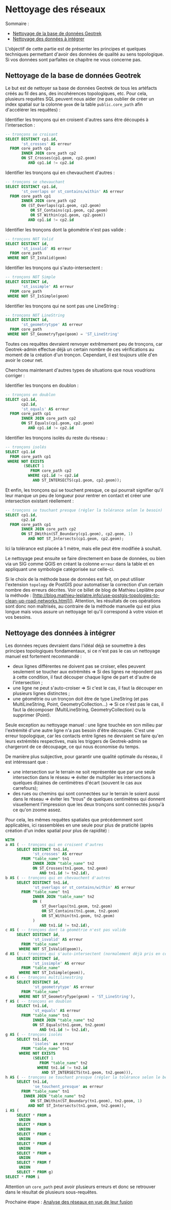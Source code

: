 # Nettoyage des réseaux

Sommaire :
  - [Nettoyage de la base de données Geotrek](#nettoyage-de-la-base-de-données-geotrek)
  - [Nettoyage des données à intégrer](#nettoyage-des-données-à-intégrer)


L'objectif de cette partie est de présenter les principes et quelques techniques permettant d'avoir des données de qualité au sens topologique. Si vos données sont parfaites ce chapitre ne vous concerne pas.


## Nettoyage de la base de données Geotrek

Le but est de nettoyer sa base de données Geotrek de tous les artéfacts créés au fil des ans, des incohérences topologiques, etc. Pour cela, plusieurs requêtes SQL peuvent nous aider (ne pas oublier de créer un index spatial sur la colonne `geom` de la table `public.core_path` afin d'accélérer les requêtes) :

Identifier les tronçons qui en croisent d'autres sans être découpés à l'intersection :
``` sql
-- tronçons se croisant
SELECT DISTINCT cp1.id,
       'st_crosses' AS erreur
  FROM core_path cp1
       INNER JOIN core_path cp2
       ON ST_Crosses(cp1.geom, cp2.geom)
          AND cp1.id != cp2.id
```

Identifier les tronçons qui en chevauchent d'autres :
``` sql
-- tronçons se chevauchant
SELECT DISTINCT cp1.id,
       'st_overlaps or st_contains/within' AS erreur
  FROM core_path cp1
       INNER JOIN core_path cp2
       ON (ST_Overlaps(cp1.geom, cp2.geom)
           OR ST_Contains(cp1.geom, cp2.geom)
           OR ST_Within(cp1.geom, cp2.geom))
          AND cp1.id != cp2.id
```

Identifier les tronçons dont la géométrie n'est pas valide :
``` sql
-- tronçons NOT Valid
SELECT DISTINCT id,
       'st_isvalid' AS erreur
  FROM core_path
 WHERE NOT ST_IsValid(geom)
```

Identifier les tronçons qui s'auto-intersectent :
``` sql
-- tronçons NOT Simple
SELECT DISTINCT id,
       'st_issimple' AS erreur
  FROM core_path
 WHERE NOT ST_IsSimple(geom)
```

Identifier les tronçons qui ne sont pas une LineString :
``` sql
-- tronçons NOT LineString
SELECT DISTINCT id,
       'st_geometrytype' AS erreur
  FROM core_path
 WHERE NOT ST_GeometryType(geom) = 'ST_LineString'
```


Toutes ces requêtes devraient renvoyer extrêmement peu de tronçons, car Geotrek-admin effectue déjà un certain nombre de ces vérifications au moment de la création d'un tronçon. Cependant, il est toujours utile d'en avoir le coeur net.

Cherchons maintenant d'autres types de situations que nous voudrions corriger :

Identifier les tronçons en doublon :
``` sql
-- tronçons en doublon
SELECT cp1.id,
       cp2.id,
       'st_equals' AS erreur
  FROM core_path cp1
       INNER JOIN core_path cp2
       ON ST_Equals(cp1.geom, cp2.geom)
          AND cp1.id != cp2.id
```

Identifier les tronçons isolés du reste du réseau :
``` sql
-- tronçons isolés
SELECT cp1.id
  FROM core_path cp1
 WHERE NOT EXISTS
        (SELECT 1
           FROM core_path cp2
          WHERE cp1.id != cp2.id
            AND ST_INTERSECTS(cp1.geom, cp2.geom));
```


Et enfin, les tronçons qui se touchent presque, ce qui pourrait signifier qu'il leur manque un peu de longueur pour rentrer en contact et créer une intersection existant réellement :
``` sql
-- tronçons se touchant presque (régler la tolérance selon le besoin)
SELECT cp1.id,
       cp2.id
  FROM core_path cp1
       INNER JOIN core_path cp2
       ON ST_DWithin(ST_Boundary(cp1.geom), cp2.geom, 1)
          AND NOT ST_Intersects(cp1.geom, cp2.geom);
```
Ici la tolérance est placée à 1 mètre, mais elle peut être modifiée à souhait.

Le nettoyage peut ensuite se faire directement en base de données, ou bien via un SIG comme QGIS en créant la colonne `erreur` dans la table et en appliquant une symbologie catégorisée sur celle-ci.

Si le choix de la méthode base de données est fait, on peut utiliser l'extension `topology` de PostGIS pour automatiser la correction d'un certain nombre des erreurs décrites. Voir ce billet de blog de Mathieu Leplâtre pour la méthode : [http://blog.mathieu-leplatre.info/use-postgis-topologies-to-clean-up-road-networks.html]().
Attention, les résultats de ces opérations sont donc non maîtrisés, au contraire de la méthode manuelle qui est plus longue mais vous assure un nettoyage tel qu'il correspond à votre vision et vos besoins.


## Nettoyage des données à intégrer

Les données reçues devraient dans l'idéal déjà se soumettre à des principes topologiques fondamentaux, si ce n'est pas le cas un nettoyage manuel est fortement recommandé :
- deux lignes différentes ne doivent pas se croiser, elles peuvent seulement se toucher aux extrémités => Si des lignes ne répondent pas à cette condition, il faut découper chaque ligne de part et d'autre de l'intersection ;
- une ligne ne peut s'auto-croiser => Si c'est le cas, il faut la découper en plusieurs lignes distinctes ;
- une géométrie ou un tronçon doit être de type LineString (et pas MultiLineString, Point, GeometryCollection...) => Si ce n'est pas le cas, il faut la décomposer (MultiLineString, GeometryCollection) ou la supprimer (Point).

Seule exception au nettoyage manuel : une ligne touchée en son milieu par l'extrémité d'une autre ligne n'a pas besoin d'être découpée. C'est une erreur topologique, car les contacts entre lignes ne devraient se faire qu'en leurs extrémités respectives, mais les triggers de Geotrek-admin se chargeront de ce découpage, ce qui nous économise du temps.

De manière plus subjective, pour garantir une qualité optimale du réseau, il est intéressant que :
- une intersection sur le terrain ne soit représentée que par une seule intersection dans le réseau => éviter de multiplier les intersections à quelques dizaines de centimètres d'écart (souvent le cas aux carrefours);
- des rues ou chemins qui sont connectées sur le terrain le soient aussi dans le réseau => éviter les "trous" de quelques centimètres qui donnent visuellement l'impression que les deux tronçons sont connectés jusqu'à ce qu'on zoome assez.

Pour cela, les mêmes requêtes spatiales que précédemment sont applicables, ici rassemblées en une seule pour plus de praticité (après création d'un index spatial pour plus de rapidité) :

``` sql
WITH
a AS ( -- tronçons qui en croisent d'autres
     SELECT DISTINCT tn1.id,
            'st_crosses' AS erreur
       FROM "table_name" tn1
            INNER JOIN "table_name" tn2
            ON ST_Crosses(tn1.geom, tn2.geom)
               AND tn1.id != tn2.id),
b AS ( -- tronçons qui en chevauchent d'autres
     SELECT DISTINCT tn1.id,
            'st_overlaps or st_contains/within' AS erreur
       FROM "table_name" tn1
            INNER JOIN "table_name" tn2
            ON (
				ST_Overlaps(tn1.geom, tn2.geom)
                OR ST_Contains(tn1.geom, tn2.geom)
                OR ST_Within(tn1.geom, tn2.geom)
			)
               AND tn1.id != tn2.id),
c AS ( -- tronçons dont la géométrie n'est pas valide
     SELECT DISTINCT id,
            'st_isvalid' AS erreur
       FROM "table_name"
      WHERE NOT ST_IsValid(geom)),
d AS ( -- tronçons qui s'auto-intersectent (normalement déjà pris en compte par st_isvalid)
     SELECT DISTINCT id,
            'st_issimple' AS erreur
       FROM "table_name"
      WHERE NOT ST_IsSimple(geom)),
e AS ( -- tronçons multilinestring
     SELECT DISTINCT id,
            'st_geometrytype' AS erreur
       FROM "table_name"
      WHERE NOT ST_GeometryType(geom) = 'ST_LineString'),
f AS ( -- tronçons en doublon
     SELECT tn1.id,
            'st_equals' AS erreur
       FROM "table_name" tn1
            INNER JOIN "table_name" tn2
            ON ST_Equals(tn1.geom, tn2.geom)
               AND tn1.id != tn2.id),
g AS ( -- tronçons isolés
     SELECT tn1.id,
            'isoles' as erreur
       FROM "table_name" tn1
      WHERE NOT EXISTS
            (SELECT 1
               FROM "table_name" tn2
              WHERE tn1.id != tn2.id
                AND ST_INTERSECTS(tn1.geom, tn2.geom))),
h AS ( -- tronçons se touchant presque (régler la tolérance selon le besoin)
     SELECT tn1.id,
            'se_touchent_presque' as erreur
       FROM "table_name" tn1
	    INNER JOIN "table_name" tn2
	       ON ST_DWithin(ST_Boundary(tn1.geom), tn2.geom, 1)
		  AND NOT ST_Intersects(tn1.geom, tn2.geom)),
i AS (
     SELECT * FROM a
      UNION
     SELECT * FROM b
      UNION
     SELECT * FROM c
      UNION
     SELECT * FROM d
      UNION
     SELECT * FROM e
      UNION
     SELECT * FROM f
      UNION
     SELECT * FROM g)
SELECT * FROM i
```
Attention un `core_path` peut avoir plusieurs erreurs et donc se retrouver dans le résultat de plusieurs sous-requêtes.

Prochaine étape : [Analyse des réseaux en vue de leur fusion](./_1_agregation_reseaux.md)
